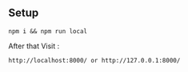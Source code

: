 ## Setup

```
npm i && npm run local
```

After that Visit :

```
http://localhost:8000/ or http://127.0.0.1:8000/
```
